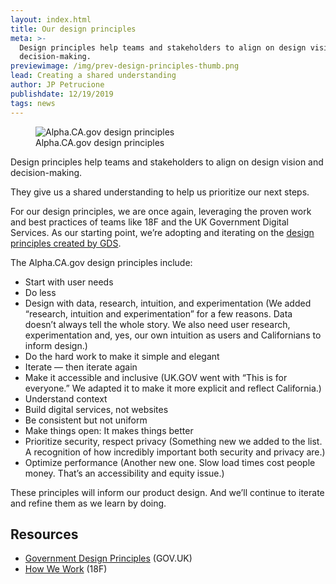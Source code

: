 ```yaml
---
layout: index.html
title: Our design principles
meta: >-
  Design principles help teams and stakeholders to align on design vision and
  decision-making.
previewimage: /img/prev-design-principles-thumb.png
lead: Creating a shared understanding
author: JP Petrucione
publishdate: 12/19/2019
tags: news
---
```

<figure class="figure"><img src="../img/design-principles.jpg" class="" alt="Alpha.CA.gov design principles"><figcaption class="figure-caption">Alpha.CA.gov design principles</figcaption></figure>

Design principles help teams and stakeholders to align on design vision and decision-making.

They give us a shared understanding to help us prioritize our next steps.

For our design principles, we are once again, leveraging the proven work and best practices of teams like 18F and the UK Government Digital Services. As our starting point, we’re adopting and iterating on the [design principles created by GDS](https://www.gov.uk/guidance/government-design-principles#start-with-user-needs).

The Alpha.CA.gov design principles include:

*   Start with user needs
*   Do less
*   Design with data, research, intuition, and experimentation (We added “research, intuition and experimentation” for a few reasons. Data doesn’t always tell the whole story. We also need user research, experimentation and, yes, our own intuition as users and Californians to inform design.)
*   Do the hard work to make it simple and elegant
*   Iterate — then iterate again
*   Make it accessible and inclusive (UK.GOV went with “This is for everyone.” We adapted it to make it more explicit and reflect California.)
*   Understand context
*   Build digital services, not websites
*   Be consistent but not uniform
*   Make things open: It makes things better
*   Prioritize security, respect privacy (Something new we added to the list. A recognition of how incredibly important both security and privacy are.)
*   Optimize performance (Another new one. Slow load times cost people money. That’s an accessibility and equity issue.)

These principles will inform our product design. And we’ll continue to iterate and refine them as we learn by doing.

## Resources

*   [Government Design Principles](https://www.gov.uk/guidance/government-design-principles) (GOV.UK)
*   [How We Work](https://methods.18f.gov/decide/design-principles/) (18F)
